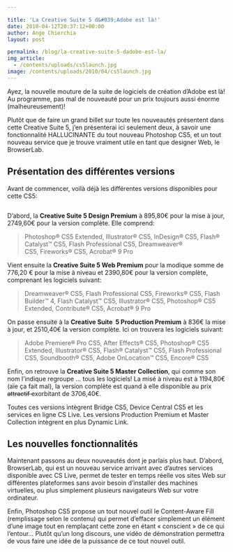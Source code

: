 ```yaml
---

title: 'La Creative Suite 5 d&#039;Adobe est là!'
date: 2010-04-12T20:37:12+00:00
author: Ange Chierchia
layout: post

permalink: /blog/la-creative-suite-5-dadobe-est-la/
img_article:
  - /contents/uploads/cs5launch.jpg
image: /contents/uploads/2010/04/cs5launch.jpg
---
```

Ayez, la nouvelle mouture de la suite de logiciels de création d&rsquo;Adobe est là! Au programme, pas mal de nouveauté pour un prix toujours aussi énorme (malheureusement)!<!--more-->

Plutôt que de faire un grand billet sur toute les nouveautés présentent dans cette Creative Suite 5, j&rsquo;en présenterai ici seulement deux, à savoir une fonctionnalité HALLUCINANTE du tout nouveau Photoshop CS5, et un tout nouveau service que je trouve vraiment utile en tant que designer Web, le BrowserLab.

## Présentation des différentes versions

Avant de commencer, voilà déjà les différentes versions disponibles pour cette CS5:

<div>
  <a href="http://i1.wp.com/chierchia.fr/site/wp-content/uploads/cs5packs.jpg"><img class="aligncenter size-full wp-image-655" title="cs5packs" src="http://i1.wp.com/chierchia.fr/site/wp-content/uploads/cs5packs.jpg?resize=660%2C174" alt="" data-recalc-dims="1" /></a>
</div>

D&rsquo;abord, la **Creative Suite 5 Design Premium** à 895,80€ pour la mise à jour, 2749,60€ pour la version complète. Elle comprend:

> Photoshop® CS5 Extended, Illustrator® CS5, InDesign® CS5, Flash® Catalyst™ CS5, Flash Professional CS5, Dreamweaver® CS5, Fireworks® CS5, Acrobat® 9 Pro

Vient ensuite la **Creative Suite 5 Web Premium** pour la modique somme de 776,20 € pour la mise à niveau et 2390,80€ pour la version complète, comprenant les logiciels suivant:

> Dreamweaver® CS5, Flash Professional CS5, Fireworks® CS5, Flash Builder™ 4, Flash Catalyst™ CS5, Illustrator® CS5, Photoshop® CS5 Extended, Contribute® CS5, Acrobat® 9 Pro

On passe ensuite à la **Creative Suite  5 Production Premium** à 836€ la mise à jour, et 2510,40€ la version complète. Ici on trouvera les logiciels suivant:

> Adobe Premiere® Pro CS5, After Effects® CS5, Photoshop® CS5 Extended, Illustrator® CS5, Flash® Catalyst™ CS5, Flash Professional CS5, Soundbooth® CS5, Adobe OnLocation™ CS5, Encore® CS5

Enfin, on retrouve la **Creative Suite 5 Master Collection**, qui comme son nom l&rsquo;indique regroupe &#8230; tous les logiciels! La misé à niveau est à 1194,80€ (aïe ça fait mal), la version complète est quand à elle disponible au prix <span style="text-decoration: line-through;">attractif </span>exorbitant de 3706,40€.

Toutes ces versions intègrent Bridge CS5, Device Central CS5 et les services en ligne CS Live. Les versions Production Premium et Master Collection intègrent en plus Dynamic Link.

## Les nouvelles fonctionnalités

Maintenant passons au deux nouveautés dont je parlais plus haut. D&rsquo;abord, BrowserLab, qui est un nouveau service arrivant avec d&rsquo;autres services disponible avec CS Live, permet de tester en temps réelle vos sites Web sur différentes plateformes sans avoir besoin d&rsquo;installer des machines virtuelles, ou plus simplement plusieurs navigateurs Web sur votre ordinateur.

Enfin, Photoshop CS5 propose un tout nouvel outil le Content-Aware Fill (remplissage selon le contenu) qui permet d&rsquo;effacer simplement un élément d&rsquo;une image tout en remplaçant cette zone en étant &laquo;&nbsp;conscient&nbsp;&raquo; de ce qui l&rsquo;entour&#8230; Plutôt qu&rsquo;un long discours, une vidéo de démonstration permettra de vous faire une idée de la puissance de ce tout nouvel outil.

<div>
</div>